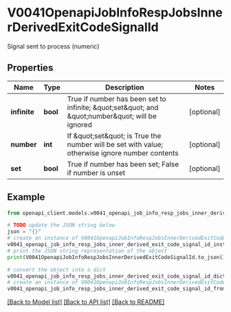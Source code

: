 # V0041OpenapiJobInfoRespJobsInnerDerivedExitCodeSignalId

Signal sent to process (numeric)

## Properties

Name | Type | Description | Notes
------------ | ------------- | ------------- | -------------
**infinite** | **bool** | True if number has been set to infinite; \&quot;set\&quot; and \&quot;number\&quot; will be ignored | [optional] 
**number** | **int** | If \&quot;set\&quot; is True the number will be set with value; otherwise ignore number contents | [optional] 
**set** | **bool** | True if number has been set; False if number is unset | [optional] 

## Example

```python
from openapi_client.models.v0041_openapi_job_info_resp_jobs_inner_derived_exit_code_signal_id import V0041OpenapiJobInfoRespJobsInnerDerivedExitCodeSignalId

# TODO update the JSON string below
json = "{}"
# create an instance of V0041OpenapiJobInfoRespJobsInnerDerivedExitCodeSignalId from a JSON string
v0041_openapi_job_info_resp_jobs_inner_derived_exit_code_signal_id_instance = V0041OpenapiJobInfoRespJobsInnerDerivedExitCodeSignalId.from_json(json)
# print the JSON string representation of the object
print(V0041OpenapiJobInfoRespJobsInnerDerivedExitCodeSignalId.to_json())

# convert the object into a dict
v0041_openapi_job_info_resp_jobs_inner_derived_exit_code_signal_id_dict = v0041_openapi_job_info_resp_jobs_inner_derived_exit_code_signal_id_instance.to_dict()
# create an instance of V0041OpenapiJobInfoRespJobsInnerDerivedExitCodeSignalId from a dict
v0041_openapi_job_info_resp_jobs_inner_derived_exit_code_signal_id_from_dict = V0041OpenapiJobInfoRespJobsInnerDerivedExitCodeSignalId.from_dict(v0041_openapi_job_info_resp_jobs_inner_derived_exit_code_signal_id_dict)
```
[[Back to Model list]](../README.md#documentation-for-models) [[Back to API list]](../README.md#documentation-for-api-endpoints) [[Back to README]](../README.md)


